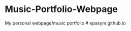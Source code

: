# Music-Portfolio-Webpage
My personal webpage/music portfolio
#   e p a s y m . g i t h u b . i o  
 